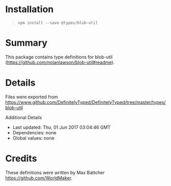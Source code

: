 # Installation
> `npm install --save @types/blob-util`

# Summary
This package contains type definitions for blob-util (https://github.com/nolanlawson/blob-util#readme).

# Details
Files were exported from https://www.github.com/DefinitelyTyped/DefinitelyTyped/tree/master/types/blob-util

Additional Details
 * Last updated: Thu, 01 Jun 2017 03:04:46 GMT
 * Dependencies: none
 * Global values: none

# Credits
These definitions were written by Max Battcher <https://github.com/WorldMaker>.
